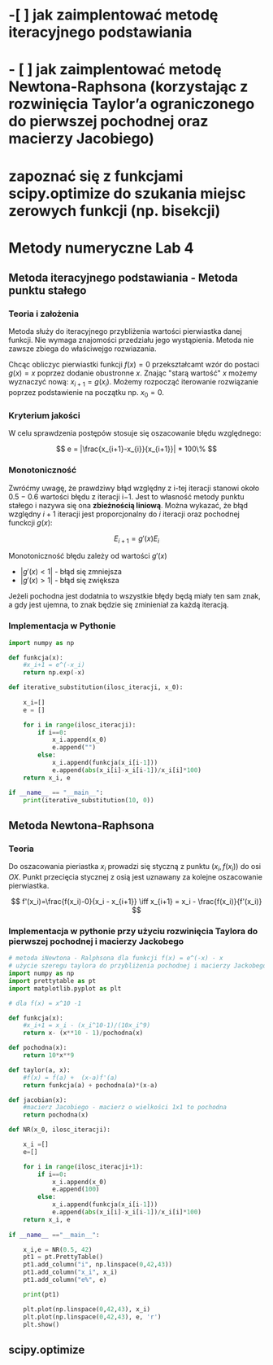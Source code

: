 # -[ ] jak zaimplentować metodę iteracyjnego podstawiania
# - [ ] jak zaimplentować metodę Newtona-Raphsona (korzystając z rozwinięcia Taylor’a ograniczonego do pierwszej pochodnej oraz macierzy Jacobiego)
#     zapoznać się z funkcjami scipy.optimize do szukania miejsc zerowych funkcji (np. bisekcji)

# Metody numeryczne Lab 4

## Metoda iteracyjnego podstawiania - Metoda punktu stałego

### Teoria i założenia
Metoda służy do iteracyjnego przybliżenia wartości pierwiastka danej funkcji. Nie wymaga znajomości przedziału jego wystąpienia. Metoda nie zawsze zbiega do właściwejgo rozwiazania.

Chcąc obliczyc pierwiastki funkcji $f(x)=0$ przekształcamt wzór do postaci $g(x)=x$ poprzez dodanie obustronne $x$. Znając "starą wartość" $x$ możemy wyznaczyć nową: $x_{i+1} = g(x_i)$. Możemy rozpocząć iterowanie rozwiązanie poprzez podstawienie na początku np. $x_0 = 0$. 

### Kryterium jakości
W celu sprawdzenia postępów stosuje się oszacowanie błędu względnego:

$$
e = |\frac{x_{i+1}-x_{i}}{x_{i+1}}| * 100\%
$$

### Monotoniczność
Zwróćmy uwagę, że prawdziwy błąd względny z i-tej iteracji stanowi około 0.5 −
0.6 wartości błędu z iteracji i−1. Jest to własność metody punktu stałego i
nazywa się ona **zbieżnością liniową**. Można wykazać, że błąd względny $i+1$ iteracji jest proporcjonalny do $i$ iteracji oraz pochodnej funckcji $g(x)$:

$$
E_{i+1} = g'(x)E_i
$$

Monotoniczność błędu zależy od wartości $g'(x)$
- $|g'(x) <1|$ - błąd się zmniejsza
- $|g'(x) >1|$ - błąd się zwiększa
  
Jeżeli pochodna jest dodatnia to wszystkie błędy będą miały ten sam znak, a gdy jest ujemna, to znak będzie się zminieniał za każdą iteracją.

### Implementacja w Pythonie

```python
import numpy as np

def funkcja(x):
    #x_i+1 = e^(-x_i)
    return np.exp(-x)

def iterative_substitution(ilosc_iteracji, x_0):
    
    x_i=[]
    e = []

    for i in range(ilosc_iteracji):
        if i==0:
            x_i.append(x_0)
            e.append("")
        else:
            x_i.append(funkcja(x_i[i-1]))
            e.append(abs(x_i[i]-x_i[i-1])/x_i[i]*100)
    return x_i, e

if __name__ == "__main__":
    print(iterative_substitution(10, 0))
```

## Metoda Newtona-Raphsona

### Teoria

Do oszacowania pieriastka $x_i$ prowadzi się styczną z punktu $(x_i,f(x_i))$ do osi $OX$. Punkt przecięcia stycznej z osią jest uznawany za kolejne oszacowanie pierwiastka.

$$
f'(x_i)=\frac{f(x_i)-0}{x_i - x_{i+1}} \iff x_{i+1} = x_i - \frac{f(x_i)}{f'(x_i)}
$$

### Implementacja w pythonie przy użyciu rozwinięcia Taylora do pierwszej pochodnej i macierzy Jackobego

```python
# metoda iNewtona - Ralphsona dla funkcji f(x) = e^(-x) - x
# użycie szeregu taylora do przybliżenia pochodnej i macierzy Jackobego
import numpy as np
import prettytable as pt
import matplotlib.pyplot as plt

# dla f(x) = x^10 -1

def funkcja(x):
    #x_i+1 = x_i - (x_i^10-1)/(10x_i^9)
    return x- (x**10 - 1)/pochodna(x)

def pochodna(x):
    return 10*x**9

def taylor(a, x):
    #f(x) = f(a) +  (x-a)f'(a)
    return funkcja(a) + pochodna(a)*(x-a)

def jacobian(x):
    #macierz Jacobiego - macierz o wielkości 1x1 to pochodna
    return pochodna(x)

def NR(x_0, ilosc_iteracji):

    x_i =[]
    e=[]

    for i in range(ilosc_iteracji+1):
        if i==0:
            x_i.append(x_0)
            e.append(100)
        else:
            x_i.append(funkcja(x_i[i-1]))
            e.append(abs(x_i[i]-x_i[i-1])/x_i[i]*100)
    return x_i, e
    
if __name__ =="__main__":

    x_i,e = NR(0.5, 42)
    pt1 = pt.PrettyTable()
    pt1.add_column("i", np.linspace(0,42,43))
    pt1.add_column("x_i", x_i)
    pt1.add_column("e%", e)

    print(pt1)

    plt.plot(np.linspace(0,42,43), x_i)
    plt.plot(np.linspace(0,42,43), e, 'r')
    plt.show()
```

## scipy.optimize
